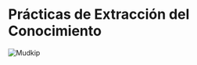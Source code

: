 # Prácticas de Extracción del Conocimiento

![Mudkip](https://external-content.duckduckgo.com/iu/?u=https%3A%2F%2F25.media.tumblr.com%2Fca3b62c64d89546425ceed0f161af190%2Ftumblr_mg7x68octp1r5fhkdo1_500.gif&f=1&nofb=1&ipt=2aa96badbec0dc0a98aad49d37b105293a14184ed937c6240a3b0d3cbef12ecd&ipo=images)